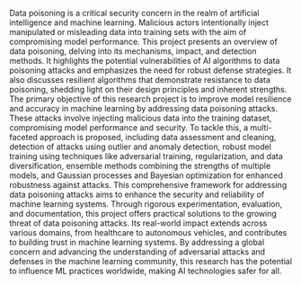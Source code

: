 Data poisoning is a critical security concern in the realm of artificial intelligence and machine learning. Malicious actors intentionally inject manipulated or misleading data into training sets with the aim of compromising model performance. This project presents an overview of data poisoning, delving into its mechanisms, impact, and detection methods. It highlights the potential vulnerabilities of AI algorithms to data poisoning attacks and emphasizes the need for robust defense strategies. It also discusses resilient algorithms that demonstrate resistance to data poisoning, shedding light on their design principles and inherent strengths. The primary objective of this research project is to improve model resilience and accuracy in machine learning by addressing data poisoning attacks. These attacks involve injecting malicious data into the training dataset, compromising model performance and security. To tackle this, a multi-faceted approach is proposed, including data assessment and cleaning, detection of attacks using outlier and anomaly detection, robust model training using techniques like adversarial training, regularization, and data diversification, ensemble methods combining the strengths of multiple models, and Gaussian processes and Bayesian optimization for enhanced robustness against attacks. This comprehensive framework for addressing data poisoning attacks aims to enhance the security and reliability of machine learning systems. Through rigorous experimentation, evaluation, and documentation, this project offers practical solutions to the growing threat of data poisoning attacks. Its real-world impact extends across various domains, from healthcare to autonomous vehicles, and contributes to building trust in machine learning systems. By addressing a global concern and advancing the understanding of adversarial attacks and defenses in the machine learning community, this research has the potential to influence ML practices worldwide, making AI technologies safer for all.
